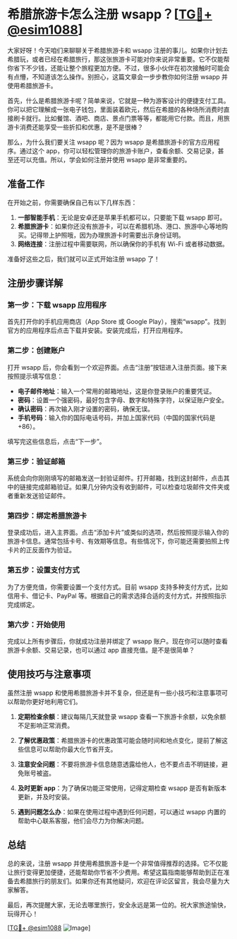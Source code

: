 # 希腊旅游卡怎么注册 wsapp？[[TG💪+ @esim1088](https://t.me/s/esim1088)]

大家好呀！今天咱们来聊聊关于希腊旅游卡和 wsapp 注册的事儿。如果你计划去希腊玩，或者已经在希腊旅行，那这张旅游卡可能对你来说非常重要。它不仅能帮你省下不少钱，还能让整个旅程更加方便。不过，很多小伙伴在初次接触时可能会有点懵，不知道该怎么操作。别担心，这篇文章会一步步教你如何注册 wsapp 并使用希腊旅游卡。

首先，什么是希腊旅游卡呢？简单来说，它就是一种为游客设计的便捷支付工具。你可以把它理解成一张电子钱包，里面装着欧元，然后在希腊的各种场所消费时直接刷卡就行。比如餐馆、酒吧、商店、景点门票等等，都能用它付款。而且，用旅游卡消费还能享受一些折扣和优惠，是不是很棒？

那么，为什么我们要关注 wsapp 呢？因为 wsapp 是希腊旅游卡的官方应用程序。通过这个 app，你可以轻松管理你的旅游卡账户，查看余额、交易记录，甚至还可以充值。所以，学会如何注册并使用 wsapp 是非常重要的。

## 准备工作

在开始之前，你需要确保自己有以下几样东西：

1. **一部智能手机**：无论是安卓还是苹果手机都可以，只要能下载 wsapp 即可。
2. **希腊旅游卡**：如果你还没有旅游卡，可以在希腊机场、港口、旅游中心等地购买。记得带上护照哦，因为办理旅游卡时需要出示身份证明。
3. **网络连接**：注册过程中需要联网，所以确保你的手机有 Wi-Fi 或者移动数据。

准备好这些之后，我们就可以正式开始注册 wsapp 了！

## 注册步骤详解

### 第一步：下载 wsapp 应用程序

首先打开你的手机应用商店（App Store 或 Google Play），搜索“wsapp”。找到官方的应用程序后点击下载并安装。安装完成后，打开应用程序。

### 第二步：创建账户

打开 wsapp 后，你会看到一个欢迎界面。点击“注册”按钮进入注册页面。接下来按照提示填写信息：

- **电子邮件地址**：输入一个常用的邮箱地址，这是你登录账户的重要凭证。
- **密码**：设置一个强密码，最好包含字母、数字和特殊字符，以保证账户安全。
- **确认密码**：再次输入刚才设置的密码，确保无误。
- **手机号码**：输入你的国际电话号码，并加上国家代码（中国的国家代码是 +86）。

填写完这些信息后，点击“下一步”。

### 第三步：验证邮箱

系统会向你刚刚填写的邮箱发送一封验证邮件。打开邮箱，找到这封邮件，点击其中的链接完成邮箱验证。如果几分钟内没有收到邮件，可以检查垃圾邮件文件夹或者重新发送验证邮件。

### 第四步：绑定希腊旅游卡

登录成功后，进入主界面。点击“添加卡片”或类似的选项，然后按照提示输入你的旅游卡信息。通常包括卡号、有效期等信息。有些情况下，你可能还需要拍照上传卡片的正反面作为验证。

### 第五步：设置支付方式

为了方便充值，你需要设置一个支付方式。目前 wsapp 支持多种支付方式，比如信用卡、借记卡、PayPal 等。根据自己的需求选择合适的支付方式，并按照指示完成绑定。

### 第六步：开始使用

完成以上所有步骤后，你就成功注册并绑定了 wsapp 账户。现在你可以随时查看旅游卡余额、交易记录，也可以通过 app 直接充值。是不是很简单？

## 使用技巧与注意事项

虽然注册 wsapp 和使用希腊旅游卡并不复杂，但还是有一些小技巧和注意事项可以帮助你更好地利用它们。

1. **定期检查余额**：建议每隔几天就登录 wsapp 查看一下旅游卡余额，以免余额不足影响正常消费。
   
2. **了解优惠政策**：希腊旅游卡的优惠政策可能会随时间和地点变化，提前了解这些信息可以帮助你最大化节省开支。

3. **注意安全问题**：不要将旅游卡信息随意透露给他人，也不要点击不明链接，避免账号被盗。

4. **及时更新 app**：为了确保功能正常使用，记得定期检查 wsapp 是否有新版本更新，并及时安装。

5. **遇到问题怎么办**：如果在使用过程中遇到任何问题，可以通过 wsapp 内置的帮助中心联系客服，他们会尽力为你解决问题。

## 总结

总的来说，注册 wsapp 并使用希腊旅游卡是一个非常值得推荐的选择。它不仅能让旅行变得更加便捷，还能帮助你节省不少费用。希望这篇指南能够帮助到正在准备去希腊旅行的朋友们。如果你还有其他疑问，欢迎在评论区留言，我会尽量为大家解答。

最后，再次提醒大家，无论去哪里旅行，安全永远是第一位的。祝大家旅途愉快，玩得开心！

[[TG💪+ @esim1088](https://t.me/s/esim1088) ![Image](https://i.postimg.cc/4NQfJmqS/Snipaste-2025-05-13-00-14-12.png)]